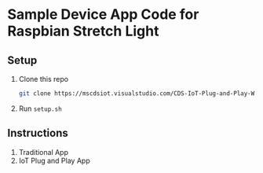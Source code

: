 # Sample Device App Code for Raspbian Stretch Light

## Setup

1. Clone this repo  

    ```bash
    git clone https://mscdsiot.visualstudio.com/CDS-IoT-Plug-and-Play-Workshop/_git/rp3-app
    ```

1. Run `setup.sh`

## Instructions

1. Traditional App <Add Link Later>
1. IoT Plug and Play App <Add Link Later>